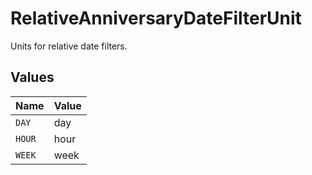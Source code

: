 # RelativeAnniversaryDateFilterUnit

Units for relative date filters.


## Values

| Name   | Value  |
| ------ | ------ |
| `DAY`  | day    |
| `HOUR` | hour   |
| `WEEK` | week   |